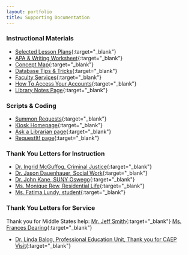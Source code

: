 ```yaml
---
layout: portfolio
title: Supporting Documentation
---
```


### Instructional Materials
* [Selected Lesson Plans](https://drive.google.com/drive/folders/0Bw9xytWyXu-8Q2Jrbi1jSHJiTm8?usp=sharing){:target="_blank"}
* [APA & Writing Worksheet](/uploads/artifact_APAWriting.pdf){:target="_blank"}
* [Concept Map](/uploads/artifact_ConceptMap.pdf){:target="_blank"}
* [Database Tips & Tricks](/uploads/artifact_Boolean.pdf){:target="_blank"}
* [Faculty Services](/uploads/artifact_FacultyServices.pdf){:target="_blank"}
* [How To Access Your Accounts](/uploads/artifact_HowToAccess.pdf){:target="_blank"}
* [Library Notes Page](/uploads/artifact_LibraryNotes.pdf){:target="_blank"}

### Scripts & Coding
* [Summon Requests](/uploads/artifact_sRequest.txt){:target="_blank"}
* [Kiosk Homepage](/uploads/artifact_kiosk.txt){:target="_blank"}
* [Ask a Librarian page](/uploads/artifact_ask.txt){:target="_blank"}
* [RequestIt! page](/uploads/artifact_openurl.txt){:target="_blank"}

### Thank You Letters for Instruction
* [Dr. Ingrid McGuffog, Criminal Justice](/uploads/thanks_McGuffog.pdf){:target="_blank"}
* [Dr. Jason Dauenhauer, Social Work](/uploads/thanks_Dauenhauer.pdf){:target="_blank"}
* [Dr. John Kane, SUNY Oswego](/upload/thanks_Kane.pdf){:target="_blank"}
* [Ms. Monique Rew, Residential Life](/uploads/thanks_Rew.pdf){:target="_blank"}
* [Ms. Fatima Lundy, student](/uploads/thanks_Lundy.pdf){:target="_blank"} 

### Thank You Letters for Service
Thank you for Middle States help: [Mr. Jeff Smith](/uploads/thanks_SmithMS.pdf){:target="_blank"} [Ms. Frances Dearing](/uploads/thanks_Dearing.pdf){:target="_blank"}
* [Dr. Linda Balog, Professional Education Unit, Thank you for CAEP Visit](/uploads/thanks_Balog.pdf){:target="_blank"}